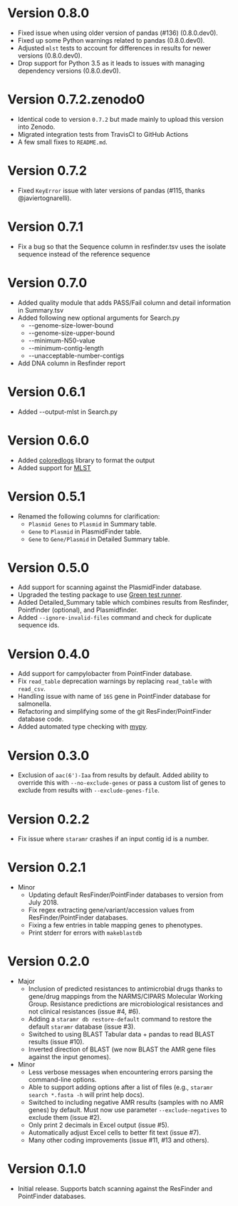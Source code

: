 # Version 0.8.0

* Fixed issue when using older version of pandas (#136) (0.8.0.dev0).
* Fixed up some Python warnings related to pandas (0.8.0.dev0).
* Adjusted `mlst` tests to account for differences in results for newer versions (0.8.0.dev0).
* Drop support for Python 3.5 as it leads to issues with managing dependency versions (0.8.0.dev0).

# Version 0.7.2.zenodo0

* Identical code to version `0.7.2` but made mainly to upload this version into Zenodo.
* Migrated integration tests from TravisCI to GitHub Actions
* A few small fixes to `README.md`.

# Version 0.7.2

* Fixed `KeyError` issue with later versions of pandas (#115, thanks @javiertognarelli).

# Version 0.7.1

* Fix a bug so that the Sequence column in resfinder.tsv uses the isolate sequence instead of the reference sequence

# Version 0.7.0

* Added quality module that adds PASS/Fail column and detail information in Summary.tsv
* Added following new optional arguments for Search.py
  - --genome-size-lower-bound
  - --genome-size-upper-bound
  - --minimum-N50-value
  - --minimum-contig-length
  - --unacceptable-number-contigs
* Add DNA column in Resfinder report

# Version 0.6.1

* Added --output-mlst in Search.py

# Version 0.6.0

* Added [coloredlogs](https://pypi.org/project/coloredlogs/) library to format the output
* Added support for [MLST](https://github.com/tseemann/mlst)

# Version 0.5.1

* Renamed the following columns for clarification:
    - `Plasmid Genes` to `Plasmid` in Summary table.
    - `Gene` to `Plasmid` in PlasmidFinder table.
    - `Gene` to `Gene/Plasmid` in Detailed Summary table.

# Version 0.5.0

* Add support for scanning against the PlasmidFinder database.
* Upgraded the testing package to use [Green test runner](https://github.com/CleanCut/green).
* Added Detailed_Summary table which combines results from Resfinder, Pointfinder (optional), and Plasmidfinder.
* Added `--ignore-invalid-files` command and check for duplicate sequence ids.

# Version 0.4.0

* Add support for campylobacter from PointFinder database.
* Fix `read_table` deprecation warnings by replacing `read_table` with `read_csv`.
* Handling issue with name of `16S` gene in PointFinder database for salmonella.
* Refactoring and simplifying some of the git ResFinder/PointFinder database code.
* Added automated type checking with [mypy](https://mypy.readthedocs.io).

# Version 0.3.0

* Exclusion of `aac(6')-Iaa` from results by default. Added ability to override this with `--no-exclude-genes` or pass a custom list of genes to exclude from results with `--exclude-genes-file`.

# Version 0.2.2

* Fix issue where `staramr` crashes if an input contig id is a number.

# Version 0.2.1

* Minor
    * Updating default ResFinder/PointFinder databases to version from July 2018.
    * Fix regex extracting gene/variant/accession values from ResFinder/PointFinder databases.
    * Fixing a few entries in table mapping genes to phenotypes.
    * Print stderr for errors with `makeblastdb`

# Version 0.2.0

* Major
    * Inclusion of predicted resistances to antimicrobial drugs thanks to gene/drug mappings from the NARMS/CIPARS Molecular Working Group. Resistance predictions are microbiological resistances and not clinical resistances (issue #4, #6).
    * Adding a `staramr db restore-default` command to restore the default `staramr` database (issue #3).
    * Switched to using BLAST Tabular data + pandas to read BLAST results (issue #10).
    * Inverted direction of BLAST (we now BLAST the AMR gene files against the input genomes).
* Minor
    * Less verbose messages when encountering errors parsing the command-line options.
    * Able to support adding options after a list of files (e.g., `staramr search *.fasta -h` will print help docs).
    * Switched to including negative AMR results (samples with no AMR genes) by default.  Must now use parameter `--exclude-negatives` to exclude them (issue #2).
    * Only print 2 decimals in Excel output (issue #5).
    * Automatically adjust Excel cells to better fit text (issue #7).
    * Many other coding improvements (issue #11, #13 and others).

# Version 0.1.0

* Initial release.  Supports batch scanning against the ResFinder and PointFinder databases.
